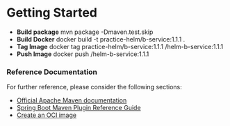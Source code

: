 # Getting Started
* **Build package** mvn package -Dmaven.test.skip
* **Build Docker** docker build -t practice-helm/b-service:1.1.1 .
* **Tag Image** docker tag practice-helm/b-service:1.1.1 <repo>/helm-b-service:1.1.1
* **Push Image** docker push <repo>/helm-b-service:1.1.1
### Reference Documentation
For further reference, please consider the following sections:

* [Official Apache Maven documentation](https://maven.apache.org/guides/index.html)
* [Spring Boot Maven Plugin Reference Guide](https://docs.spring.io/spring-boot/docs/2.7.3/maven-plugin/reference/html/)
* [Create an OCI image](https://docs.spring.io/spring-boot/docs/2.7.3/maven-plugin/reference/html/#build-image)

